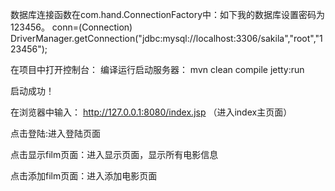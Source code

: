 数据库连接函数在com.hand.ConnectionFactory中：如下我的数据库设置密码为123456。
 conn=(Connection) DriverManager.getConnection("jdbc:mysql://localhost:3306/sakila","root","123456");

 在项目中打开控制台：
 编译运行启动服务器：
	mvn clean compile jetty:run

启动成功！

在浏览器中输入：
http://127.0.0.1:8080/index.jsp  （进入index主页面）

点击登陆:进入登陆页面

点击显示film页面：进入显示页面，显示所有电影信息

点击添加film页面：进入添加电影页面